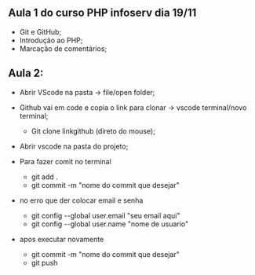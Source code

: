 ## Aula 1 do curso PHP infoserv dia 19/11
- Git e GitHub;
- Introdução ao PHP;
- Marcação de comentários;

## Aula 2:
- Abrir VScode na pasta -> file/open folder;
- Github vai em code e copia o link para clonar -> vscode terminal/novo terminal;
    - Git clone linkgithub (direto do mouse);
- Abrir vscode na pasta do projeto;

- Para fazer comit no terminal
    - git add .
    - git commit -m "nome do commit que desejar"
- no erro que der colocar email e senha 
    - git config --global user.email "seu email aqui"
    - git config --global user.name "nome de usuario"
- apos executar novamente
    - git commit -m "nome do commit que desejar"
    - git push

